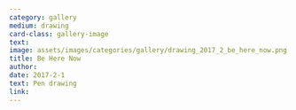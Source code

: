 ```yaml
---
category: gallery
medium: drawing
card-class: gallery-image
text:
image: assets/images/categories/gallery/drawing_2017_2_be_here_now.png
title: Be Here Now
author:
date: 2017-2-1
text: Pen drawing
link:
---
```

